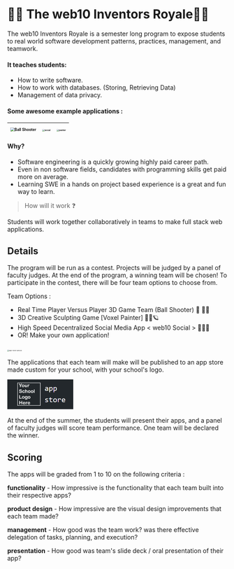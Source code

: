 # 🤖🌠 The web10 Inventors Royale📀💯

The web10 Inventors Royale is a semester long program to expose students to real world software development patterns, practices, management, and teamwork.

####  It teaches students:

* How to write software.
* How to work with databases. (Storing, Retrieving Data)
* Management of data privacy.

#### Some awesome example applications :

| <img src="gifs/ballshooter.gif" alt="Ball Shooter" style="zoom:60%;" /> | <img src="gifs/social.gif" alt="social" style="zoom: 33%;" /> | <img src="gifs/painter.gif" alt="painter" style="zoom:33%;" /> |
| ------------------------------------------------------------ | ------------------------------------------------------------ | ------------------------------------------------------------ |

#### Why?

* Software engineering is a quickly growing highly paid career path.
* Even in non software fields, candidates with programming skills get paid more on average.
* Learning SWE in a hands on project based experience is a great and fun way to learn.



> How will it work ❓

Students will work together collaboratively in teams to make full stack web applications.



## Details

The program will be run as a contest. Projects will be judged by a panel of faculty judges. At the end of the program, a winning team will be chosen! To participate in the contest, there will be four team options to choose from.

Team Options : 

* Real Time Player Versus Player 3D Game Team (Ball Shooter) 🔫 🥎🤖
* 3D Creative Sculpting Game [Voxel Painter] 🎨🎁🪐
* High Speed Decentralized Social Media App < web10 Social > 🦜💭💬
* OR! Make your own application!

<img src="gifs/doing-alot.gif" alt="app-store-peruse" style="zoom: 25%;" />

The applications that each team will make will be published to an app store made custom for your school, with your school's logo.

<img src="gifs/app-store.png" alt="app-store" style="zoom:50%;" />

At the end of the summer, the students will present their apps, and a panel of faculty judges will score team performance. One team will be declared the winner.



## Scoring



The apps will be graded from 1 to 10 on the following criteria :

**functionality** - How impressive is the functionality that each team built into their respective apps?

**product design** - How impressive are the visual design improvements that each team made?

**management** - How good was the team work? was there effective delegation of tasks, planning, and execution? 

**presentation** - How good was team's slide deck / oral presentation of their app?